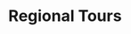 ---
title: Regional Tours
description: Amon is a resourceful tour guide intimately familiar with the cultural landscape of southern Africa, fluent in seven languages, and equipped with a 12-seat passenger van to carry you and your group across southern Africa.
---